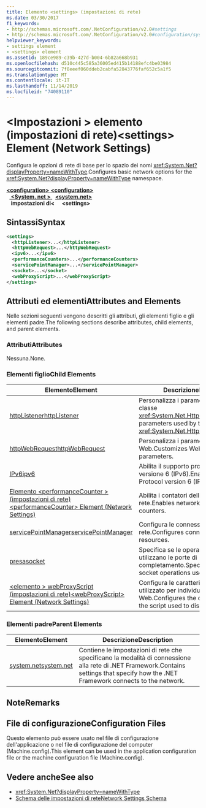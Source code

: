 ```yaml
---
title: Elemento <settings> (impostazioni di rete)
ms.date: 03/30/2017
f1_keywords:
- http://schemas.microsoft.com/.NetConfiguration/v2.0#settings
- http://schemas.microsoft.com/.NetConfiguration/v2.0#configuration/system.net/settings
helpviewer_keywords:
- settings element
- <settings> element
ms.assetid: 189ce989-c39b-427d-b004-6b82a668b931
ms.openlocfilehash: d510c445c585a36005ed415b14188efc4be03984
ms.sourcegitcommit: 7f8eeef060ddeb2cabfa52843776faf652c5a1f5
ms.translationtype: MT
ms.contentlocale: it-IT
ms.lasthandoff: 11/14/2019
ms.locfileid: "74089110"
---
```

# <a name="settings-element-network-settings"></a><span data-ttu-id="83745-102">\<Impostazioni > elemento (impostazioni di rete)</span><span class="sxs-lookup"><span data-stu-id="83745-102">\<settings> Element (Network Settings)</span></span>
<span data-ttu-id="83745-103">Configura le opzioni di rete di base per lo spazio dei nomi <xref:System.Net?displayProperty=nameWithType>.</span><span class="sxs-lookup"><span data-stu-id="83745-103">Configures basic network options for the <xref:System.Net?displayProperty=nameWithType> namespace.</span></span>  

<span data-ttu-id="83745-104">[ **\<configuration>** ](../configuration-element.md)</span><span class="sxs-lookup"><span data-stu-id="83745-104">[**\<configuration>**](../configuration-element.md)</span></span>\
<span data-ttu-id="83745-105">&nbsp;&nbsp;[ **\<System. net >** ](system-net-element-network-settings.md)</span><span class="sxs-lookup"><span data-stu-id="83745-105">&nbsp;&nbsp;[**\<system.net>**](system-net-element-network-settings.md)</span></span>\
<span data-ttu-id="83745-106">&nbsp;&nbsp;&nbsp;**impostazioni di\<&nbsp;**</span><span class="sxs-lookup"><span data-stu-id="83745-106">&nbsp;&nbsp;&nbsp;&nbsp;**\<settings>**</span></span>

## <a name="syntax"></a><span data-ttu-id="83745-107">Sintassi</span><span class="sxs-lookup"><span data-stu-id="83745-107">Syntax</span></span>  
  
```xml  
<settings>  
  <httpListener>...</httpListener>  
  <httpWebRequest>...</httpWebRequest>  
  <ipv6>...</ipv6>  
  <performanceCounters>...</performanceCounters>  
  <servicePointManager>...</servicePointManager>  
  <socket>...</socket>  
  <webProxyScript>...</webProxyScript>  
</settings>  
```  
  
## <a name="attributes-and-elements"></a><span data-ttu-id="83745-108">Attributi ed elementi</span><span class="sxs-lookup"><span data-stu-id="83745-108">Attributes and Elements</span></span>  
 <span data-ttu-id="83745-109">Nelle sezioni seguenti vengono descritti gli attributi, gli elementi figlio e gli elementi padre.</span><span class="sxs-lookup"><span data-stu-id="83745-109">The following sections describe attributes, child elements, and parent elements.</span></span>  
  
### <a name="attributes"></a><span data-ttu-id="83745-110">Attributi</span><span class="sxs-lookup"><span data-stu-id="83745-110">Attributes</span></span>  
 <span data-ttu-id="83745-111">Nessuna.</span><span class="sxs-lookup"><span data-stu-id="83745-111">None.</span></span>  
  
### <a name="child-elements"></a><span data-ttu-id="83745-112">Elementi figlio</span><span class="sxs-lookup"><span data-stu-id="83745-112">Child Elements</span></span>  
  
|<span data-ttu-id="83745-113">Elemento</span><span class="sxs-lookup"><span data-stu-id="83745-113">Element</span></span>|<span data-ttu-id="83745-114">Descrizione</span><span class="sxs-lookup"><span data-stu-id="83745-114">Description</span></span>|  
|-------------|-----------------|  
|[<span data-ttu-id="83745-115">httpListener</span><span class="sxs-lookup"><span data-stu-id="83745-115">httpListener</span></span>](httplistener-element-network-settings.md)|<span data-ttu-id="83745-116">Personalizza i parametri utilizzati dalla classe <xref:System.Net.HttpListener>.</span><span class="sxs-lookup"><span data-stu-id="83745-116">Customizes parameters used by the <xref:System.Net.HttpListener> class.</span></span>|  
|[<span data-ttu-id="83745-117">httpWebRequest</span><span class="sxs-lookup"><span data-stu-id="83745-117">httpWebRequest</span></span>](httpwebrequest-element-network-settings.md)|<span data-ttu-id="83745-118">Personalizza i parametri della richiesta Web.</span><span class="sxs-lookup"><span data-stu-id="83745-118">Customizes Web request parameters.</span></span>|  
|[<span data-ttu-id="83745-119">IPv6</span><span class="sxs-lookup"><span data-stu-id="83745-119">ipv6</span></span>](ipv6-element-network-settings.md)|<span data-ttu-id="83745-120">Abilita il supporto protocollo Internet versione 6 (IPv6).</span><span class="sxs-lookup"><span data-stu-id="83745-120">Enables Internet Protocol version 6 (IPv6) support.</span></span>|  
|[<span data-ttu-id="83745-121">Elemento \<performanceCounter > (impostazioni di rete)</span><span class="sxs-lookup"><span data-stu-id="83745-121">\<performanceCounter> Element (Network Settings)</span></span>](performancecounter-element-network-settings.md)|<span data-ttu-id="83745-122">Abilita i contatori delle prestazioni di rete.</span><span class="sxs-lookup"><span data-stu-id="83745-122">Enables network performance counters.</span></span>|  
|[<span data-ttu-id="83745-123">servicePointManager</span><span class="sxs-lookup"><span data-stu-id="83745-123">servicePointManager</span></span>](servicepointmanager-element-network-settings.md)|<span data-ttu-id="83745-124">Configura le connessioni alle risorse di rete.</span><span class="sxs-lookup"><span data-stu-id="83745-124">Configures connections to network resources.</span></span>|  
|[<span data-ttu-id="83745-125">presa</span><span class="sxs-lookup"><span data-stu-id="83745-125">socket</span></span>](socket-element-network-settings.md)|<span data-ttu-id="83745-126">Specifica se le operazioni socket utilizzano le porte di completamento.</span><span class="sxs-lookup"><span data-stu-id="83745-126">Specifies whether socket operations use completion ports.</span></span>|  
|[<span data-ttu-id="83745-127">\<elemento > webProxyScript (impostazioni di rete)</span><span class="sxs-lookup"><span data-stu-id="83745-127">\<webProxyScript> Element (Network Settings)</span></span>](webproxyscript-element-network-settings.md)|<span data-ttu-id="83745-128">Configura le caratteristiche dello script utilizzato per individuare i proxy Web.</span><span class="sxs-lookup"><span data-stu-id="83745-128">Configures the characteristics of the script used to discover Web proxies.</span></span>|  
  
### <a name="parent-elements"></a><span data-ttu-id="83745-129">Elementi padre</span><span class="sxs-lookup"><span data-stu-id="83745-129">Parent Elements</span></span>  
  
|<span data-ttu-id="83745-130">Elemento</span><span class="sxs-lookup"><span data-stu-id="83745-130">Element</span></span>|<span data-ttu-id="83745-131">Descrizione</span><span class="sxs-lookup"><span data-stu-id="83745-131">Description</span></span>|  
|-------------|-----------------|  
|[<span data-ttu-id="83745-132">system.net</span><span class="sxs-lookup"><span data-stu-id="83745-132">system.net</span></span>](system-net-element-network-settings.md)|<span data-ttu-id="83745-133">Contiene le impostazioni di rete che specificano la modalità di connessione alla rete di .NET Framework.</span><span class="sxs-lookup"><span data-stu-id="83745-133">Contains settings that specify how the .NET Framework connects to the network.</span></span>|  
  
## <a name="remarks"></a><span data-ttu-id="83745-134">Note</span><span class="sxs-lookup"><span data-stu-id="83745-134">Remarks</span></span>  
  
## <a name="configuration-files"></a><span data-ttu-id="83745-135">File di configurazione</span><span class="sxs-lookup"><span data-stu-id="83745-135">Configuration Files</span></span>  
 <span data-ttu-id="83745-136">Questo elemento può essere usato nel file di configurazione dell'applicazione o nel file di configurazione del computer (Machine.config).</span><span class="sxs-lookup"><span data-stu-id="83745-136">This element can be used in the application configuration file or the machine configuration file (Machine.config).</span></span>  
  
## <a name="see-also"></a><span data-ttu-id="83745-137">Vedere anche</span><span class="sxs-lookup"><span data-stu-id="83745-137">See also</span></span>

- <xref:System.Net?displayProperty=nameWithType>
- [<span data-ttu-id="83745-138">Schema delle impostazioni di rete</span><span class="sxs-lookup"><span data-stu-id="83745-138">Network Settings Schema</span></span>](index.md)
